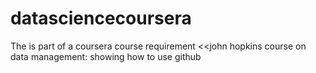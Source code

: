 datasciencecoursera
===================

The is part of a coursera course requirement &lt;&lt;john hopkins course on data management: showing how to use github
